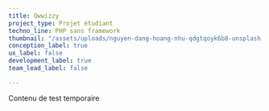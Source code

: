 ```yaml
---
title: Qwwizzy
project_type: Projet étudiant
techno_line: PHP sans framework
thumbnail: "/assets/uploads/nguyen-dang-hoang-nhu-qdgtqoyk6b8-unsplash.jpeg"
conception_label: true
ux_label: false
development_label: true
team_lead_label: false

---
```

Contenu de test temporaire